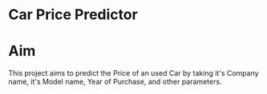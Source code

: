 # Car Price Predictor

# Aim

This project aims to predict the Price of an used Car by taking it's Company name, it's Model name, Year of Purchase, and other parameters.

